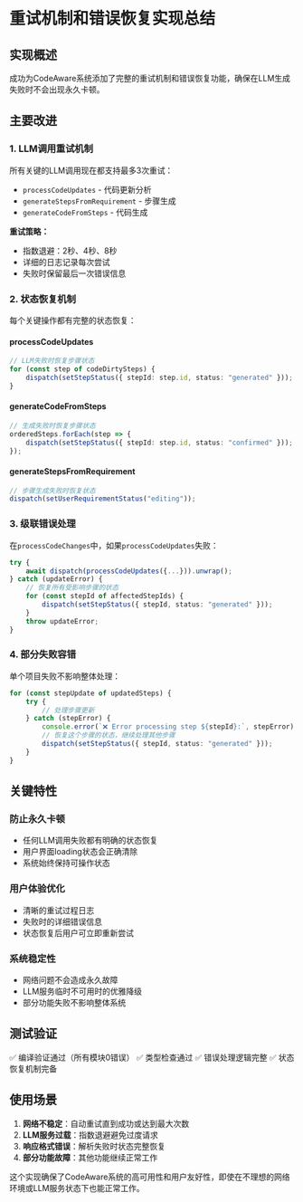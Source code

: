 # 重试机制和错误恢复实现总结

## 实现概述

成功为CodeAware系统添加了完整的重试机制和错误恢复功能，确保在LLM生成失败时不会出现永久卡顿。

## 主要改进

### 1. LLM调用重试机制

所有关键的LLM调用现在都支持最多3次重试：

- `processCodeUpdates` - 代码更新分析
- `generateStepsFromRequirement` - 步骤生成
- `generateCodeFromSteps` - 代码生成

**重试策略：**
- 指数退避：2秒、4秒、8秒
- 详细的日志记录每次尝试
- 失败时保留最后一次错误信息

### 2. 状态恢复机制

每个关键操作都有完整的状态恢复：

#### processCodeUpdates
```typescript
// LLM失败时恢复步骤状态
for (const step of codeDirtySteps) {
    dispatch(setStepStatus({ stepId: step.id, status: "generated" }));
}
```

#### generateCodeFromSteps
```typescript
// 生成失败时恢复步骤状态
orderedSteps.forEach(step => {
    dispatch(setStepStatus({ stepId: step.id, status: "confirmed" }));
});
```

#### generateStepsFromRequirement
```typescript
// 步骤生成失败时恢复状态
dispatch(setUserRequirementStatus("editing"));
```

### 3. 级联错误处理

在`processCodeChanges`中，如果`processCodeUpdates`失败：

```typescript
try {
    await dispatch(processCodeUpdates({...})).unwrap();
} catch (updateError) {
    // 恢复所有受影响步骤的状态
    for (const stepId of affectedStepIds) {
        dispatch(setStepStatus({ stepId, status: "generated" }));
    }
    throw updateError;
}
```

### 4. 部分失败容错

单个项目失败不影响整体处理：

```typescript
for (const stepUpdate of updatedSteps) {
    try {
        // 处理步骤更新
    } catch (stepError) {
        console.error(`❌ Error processing step ${stepId}:`, stepError);
        // 恢复这个步骤的状态，继续处理其他步骤
        dispatch(setStepStatus({ stepId, status: "generated" }));
    }
}
```

## 关键特性

### 防止永久卡顿
- 任何LLM调用失败都有明确的状态恢复
- 用户界面loading状态会正确清除
- 系统始终保持可操作状态

### 用户体验优化
- 清晰的重试过程日志
- 失败时的详细错误信息
- 状态恢复后用户可立即重新尝试

### 系统稳定性
- 网络问题不会造成永久故障
- LLM服务临时不可用时的优雅降级
- 部分功能失败不影响整体系统

## 测试验证

✅ 编译验证通过（所有模块0错误）
✅ 类型检查通过
✅ 错误处理逻辑完整
✅ 状态恢复机制完备

## 使用场景

1. **网络不稳定**：自动重试直到成功或达到最大次数
2. **LLM服务过载**：指数退避避免过度请求
3. **响应格式错误**：解析失败时状态完整恢复
4. **部分功能故障**：其他功能继续正常工作

这个实现确保了CodeAware系统的高可用性和用户友好性，即使在不理想的网络环境或LLM服务状态下也能正常工作。

